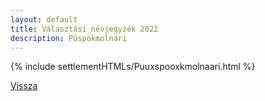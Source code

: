 ```yaml
---
layout: default
title: Választási névjegyzék 2022
description: Püspökmolnári
---
```


{% include settlementHTMLs/Puuxspooxkmolnaari.html %}

[Vissza](./)